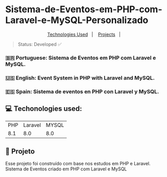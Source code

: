 # Sistema-de-Eventos-em-PHP-com-Laravel-e-MySQL-Personalizado
<p align="center">
  <a href="#-tecnologias">Technologies Used</a>&nbsp;&nbsp;&nbsp;|&nbsp;&nbsp;&nbsp;
  <a href="#-projeto">Projects</a>&nbsp;&nbsp;&nbsp;|&nbsp;&nbsp;&nbsp;
</p>

 > Status: Developed ✅

### 🇧🇷 Portuguese: Sistema de Eventos em PHP com Laravel e MySQL.
### 🇺🇸 English: Event System in PHP with Laravel and MySQL.
### 🇪🇸 Spain: Sistema de eventos en PHP con Laravel y MySQL.


## 💻 Techonologies used:

<table>
  <tr>
    <td>PHP</td>
    <td>Laravel</td>
    <td>MYSQL</td>
  </tr>
  <tr>
    <td>8.1</td>
    <td>8.0</td>
    <td>8.0</td>
  </tr>
</table>

## 🚀 Projeto

Esse projeto foi construído com base nos estudos em PHP e Laravel. Sistema de Eventos criado em PHP com Laravel e MySQL
